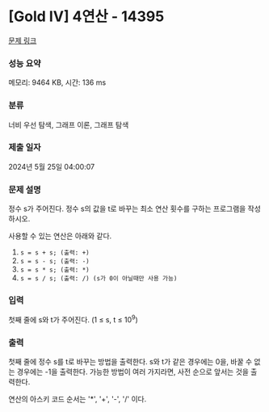 # [Gold IV] 4연산 - 14395 

[문제 링크](https://www.acmicpc.net/problem/14395) 

### 성능 요약

메모리: 9464 KB, 시간: 136 ms

### 분류

너비 우선 탐색, 그래프 이론, 그래프 탐색

### 제출 일자

2024년 5월 25일 04:00:07

### 문제 설명

<p>정수 s가 주어진다. 정수 s의 값을 t로 바꾸는 최소 연산 횟수를 구하는 프로그램을 작성하시오.</p>

<p>사용할 수 있는 연산은 아래와 같다.</p>

<ol>
	<li><code>s = s + s; (출력: +)</code></li>
	<li><code>s = s - s; (출력: -)</code></li>
	<li><code>s = s * s; (출력: *)</code></li>
	<li><code>s = s / s; (출력: /) (s가 0이 아닐때만 사용 가능)</code></li>
</ol>

### 입력 

 <p>첫째 줄에 s와 t가 주어진다. (1 ≤ s, t ≤ 10<sup>9</sup>)</p>

### 출력 

 <p>첫째 줄에 정수 s를 t로 바꾸는 방법을 출력한다. s와 t가 같은 경우에는 0을, 바꿀 수 없는 경우에는 -1을 출력한다. 가능한 방법이 여러 가지라면, 사전 순으로 앞서는 것을 출력한다. </p>

<p>연산의 아스키 코드 순서는 '*', '+', '-', '/' 이다.</p>


